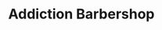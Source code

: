 ---
title: "Addiction Barbershop"
url: /vaudreuil-dorion/addiction-barbershop/
shop: hairdresser
---